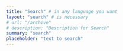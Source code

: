 ```yaml
---
title: "Search" # in any language you want
layout: "search" # is necessary
# url: "/archive"
# description: "Description for Search"
summary: "search"
placeholder: "text to search"
---
```

